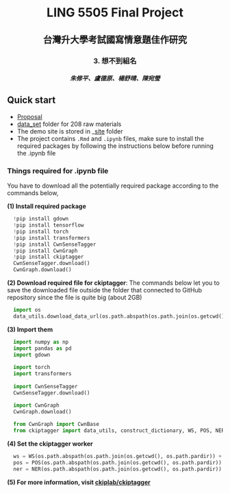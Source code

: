 <h1 align='center'>
 LING 5505 Final Project
</h1>

<h2 align='center'>
    台灣升大學考試國寫情意題佳作研究
</h2>

<h3 align="center">3. 想不到組名</h3>

<h5 align="center">
    朱修平、盧德原、楊舒晴、陳宛瑩
</h5>

## Quick start

+ [Proposal](https://docs.google.com/document/d/1DvcNkbKt71XfwLikUxRwCfoIL6N7rdd8p-fO2EZian4/edit#heading=h.66htjfnm6yv3)
+ [data_set](https://github.com/derekdylu/LING5505-Final-Project-Group3/tree/main/data_set) folder for 208 raw materials
+ The demo site is stored in _[site](https://github.com/derekdylu/LING5505-Final-Project-Group3/tree/main/web/_site) folder
+ The project contains `.Rmd` and `.ipynb` files, make sure to install the required packages by following the instructions below before running the .ipynb file 

### Things required for .ipynb file

  You have to download all the potentially required package according to the commands below,

  **(1) Install required package**
  ```py
    !pip install gdown
    !pip install tensorflow
    !pip install torch
    !pip install transformers
    !pip install CwnSenseTagger
    !pip install CwnGraph
    !pip install ckiptagger
    CwnSenseTagger.download()
    CwnGraph.download()
  ```

  **(2) Download required file for ckiptagger**: The commands below let you to save the downloaded file outside the folder that connected to GitHub repository since the file is quite big (about 2GB)
  ```py
    import os
    data_utils.download_data_url(os.path.abspath(os.path.join(os.getcwd(), os.path.pardir)))
  ```

  **(3) Import them**
  ```py
    import numpy as np
    import pandas as pd
    import gdown
    
    import torch
    import transformers
    
    import CwnSenseTagger
    CwnSenseTagger.download()

    import CwnGraph
    CwnGraph.download()
    
    from CwnGraph import CwnBase
    from ckiptagger import data_utils, construct_dictionary, WS, POS, NER
  ```
  **(4) Set the ckiptagger worker**
  ```py
    ws = WS(os.path.abspath(os.path.join(os.getcwd(), os.path.pardir)) + '/data')
    pos = POS(os.path.abspath(os.path.join(os.getcwd(), os.path.pardir)) + '/data')
    ner = NER(os.path.abspath(os.path.join(os.getcwd(), os.path.pardir)) + '/data')
  ```

  **(5) For more information, visit [ckiplab/ckiptagger](https://github.com/ckiplab/ckiptagger)**

